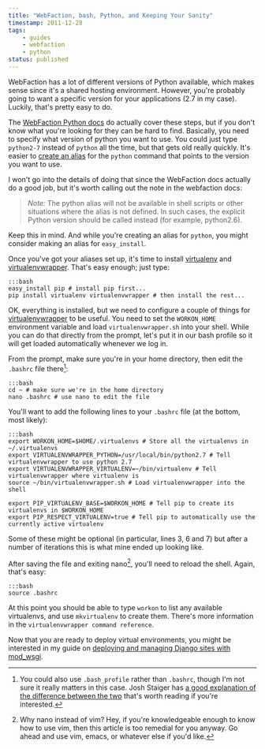 ```yaml
---
title: "WebFaction, bash, Python, and Keeping Your Sanity"
timestamp: 2011-12-28
tags:
	- guides
	- webfaction
	- python
status: published
---
```


WebFaction has a lot of different versions of Python available, which makes sense since it's a shared
hosting environment. However, you're probably going to want a specific version for your applications
(2.7 in my case). Luckily, that's pretty easy to do.

The [WebFaction Python docs][1] do actually cover these steps, but if you don't know what you're looking for
they can be hard to find. Basically, you need to specify what version of python you want to use. You could just type
`python2-7` instead of `python` all the time, but that gets old really quickly. It's easier to [create an alias][2]
for the `python` command that points to the version you want to use.

I won't go into the details of doing that since the WebFaction docs actually do a good job, but it's worth calling
out the note in the webfaction docs:

> *Note:*
> The python alias will not be available in shell scripts or other situations where the alias is not defined.
> In such cases, the explicit Python version should be called instead (for example, python2.6).

Keep this in mind. And while you're creating an alias for `python`, you might consider making an alias for
`easy_install`.

Once you've got your aliases set up, it's time to install [virtualenv][] and [virtualenvwrapper][]. That's easy
enough; just type:

    :::bash
    easy_install pip # install pip first...
    pip install virtualenv virtualenvwrapper # then install the rest...

OK, everything is installed, but we need to configure a couple of things for [virtualenvwrapper][] to be useful. You
need to set the `WORKON_HOME` environment variable and load `virtualenvwrapper.sh` into your shell. While you can do
that directly from the prompt, let's put it in our bash profile so it will get loaded automatically whenever we log in.

From the prompt, make sure you're in your home directory, then edit the `.bashrc` file there[^1]:

    :::bash
    cd ~ # make sure we're in the home directory
    nano .bashrc # use nano to edit the file

You'll want to add the following lines to your `.bashrc` file (at the bottom, most likely):

    :::bash
    export WORKON_HOME=$HOME/.virtualenvs # Store all the virtualenvs in ~/.virtualenvs
    export VIRTUALENVWRAPPER_PYTHON=/usr/local/bin/python2.7 # Tell virtualenvwrapper to use python 2.7
    export VIRTUALENVWRAPPER_VIRTUALENV=~/bin/virtualenv # Tell virtualenvwrapper where virtualenv is
    source ~/bin/virtualenvwrapper.sh # Load virtualenvwrapper into the shell

    export PIP_VIRTUALENV_BASE=$WORKON_HOME # Tell pip to create its virtualenvs in $WORKON_HOME
    export PIP_RESPECT_VIRTUALENV=true # Tell pip to automatically use the currently active virtualenv

Some of these might be optional (in particular, lines 3, 6 and 7) but after a number of iterations this is what mine
ended up looking like.

After saving the file and exiting nano[^2], you'll need to reload the shell. Again, that's easy:

    :::bash
    source .bashrc

At this point you should be able to type `workon` to list any available virtualenvs, and use `mkvirtualenv` to create
them. There's more information in the `virtualenvwrapper command reference`.

Now that you are ready to deploy virtual environments, you might be interested in my guide on [deploying and
managing Django sites with mod_wsgi][4].

[^1]:
    You could also use `.bash_profile` rather than `.bashrc`, though I'm not sure it really matters in this case. Josh
    Staiger has [a good explanation of the difference between the two][3] that's worth reading if you're interested.

[^2]:
    Why nano instead of vim? Hey, if you're knowledgeable enough to know how to use vim, then this article is too
    remedial for you anyway. Go ahead and use vim, emacs, or whatever else if you'd like.

[1]: http://docs.webfaction.com/software/python.html
[2]: http://docs.webfaction.com/software/python.html#creating-a-python-alias
[3]: http://www.joshstaiger.org/archives/2005/07/bash_profile_vs.html
[4]: http://tylerbutler.com
[virtualenv]: http://www.virtualenv.org/
[virtualenvwrapper]: http://www.doughellmann.com/docs/virtualenvwrapper/
[virtualenvwrapper command reference]: http://www.doughellmann.com/docs/virtualenvwrapper/command_ref.html

